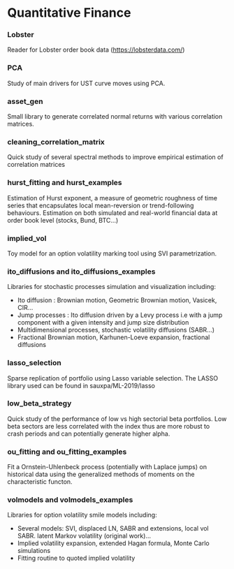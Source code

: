 # Quantitative Finance

### Lobster 
Reader for Lobster order book data (https://lobsterdata.com/)

### PCA
Study of main drivers for UST curve moves using PCA.

### asset_gen
Small library to generate correlated normal returns with various correlation matrices.

### cleaning_correlation_matrix
Quick study of several spectral methods to improve empirical estimation of correlation matrices

### hurst_fitting and hurst_examples
Estimation of Hurst exponent, a measure of geometric roughness of time series that encapsulates local mean-reversion or trend-following behaviours. Estimation on both simulated and real-world financial data at order book level (stocks, Bund, BTC...)

### implied_vol
Toy model for an option volatility marking tool using SVI parametrization.

### ito_diffusions and ito_diffusions_examples
Libraries for stochastic processes simulation and visualization including:
* Ito diffusion : Brownian motion, Geometric Brownian motion, Vasicek, CIR...
* Jump processes : Ito diffusion driven by a Levy process i.e with a jump component with a given intensity and jump size distribution
* Multidimensional processes, stochastic volatility diffusions (SABR...)
* Fractional Brownian motion, Karhunen-Loeve expansion, fractional diffusions

### lasso_selection
Sparse replication of portfolio using Lasso variable selection. The LASSO library used can be found in sauxpa/ML-2019/lasso

### low_beta_strategy
Quick study of the performance of low vs high sectorial beta portfolios. Low beta sectors are less correlated with the index thus are more robust to crash periods and can potentially generate higher alpha.

### ou_fitting and ou_fitting_examples
Fit a Ornstein-Uhlenbeck process (potentially with Laplace jumps) on historical data using the generalized methods of moments on the characteristic functon.

### volmodels and volmodels_examples
Libraries for option volatility smile models including:
* Several models: SVI, displaced LN, SABR and extensions, local vol SABR. latent Markov volatility (original work)...
* Implied volatility expansion, extended Hagan formula, Monte Carlo simulations
* Fitting routine to quoted implied volatility
